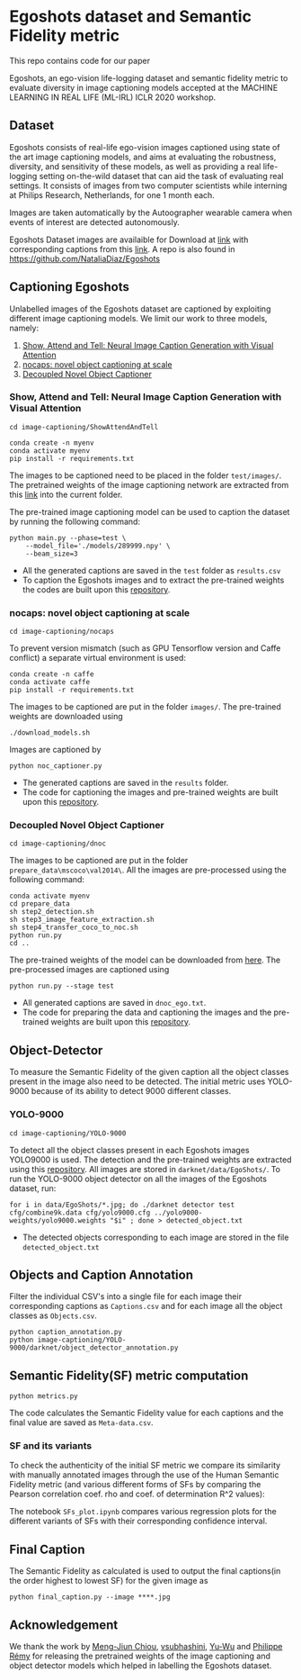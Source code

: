 Egoshots dataset and Semantic Fidelity metric
=====
This repo contains code for our paper 

Egoshots, an ego-vision life-logging dataset and semantic fidelity metric to evaluate diversity in image captioning models
accepted at the MACHINE LEARNING IN REAL LIFE (ML-IRL) ICLR 2020 workshop.


## Dataset
Egoshots consists of real-life ego-vision images captioned using state of the art image captioning models, and aims at evaluating the robustness, diversity, and sensitivity of these models, as well as providing a real life-logging setting on-the-wild dataset that can aid the task of evaluating real settings. It consists of images from two computer scientists while interning at Philips Research, Netherlands, for one 1 month each. 

Images are taken automatically by the Autoographer wearable camera when events of interest are detected autonomously.

Egoshots Dataset images are availaible for Download at [link](https://drive.google.com/open?id=1gwg1LhjsqZZpCGJBQihb32E1Y2GCZ-Xr) with corresponding captions from this [link](https://drive.google.com/open?id=1fHt1GLRsIUNdwvovSINU_CqLMRT6ZTl4).
A repo is also found in https://github.com/NataliaDiaz/Egoshots

## Captioning Egoshots

Unlabelled images of the Egoshots dataset are captioned by exploiting different image captioning models. We limit our work to three models, namely:

1. [Show, Attend and Tell: Neural Image Caption Generation with Visual Attention](https://arxiv.org/pdf/1502.03044.pdf)
2. [nocaps: novel object captioning at scale](https://arxiv.org/pdf/1812.08658.pdf)
3. [Decoupled Novel Object Captioner](https://arxiv.org/pdf/1804.03803.pdf)

### Show, Attend and Tell: Neural Image Caption Generation with Visual Attention
    cd image-captioning/ShowAttendAndTell
```shell
conda create -n myenv
conda activate myenv
pip install -r requirements.txt
```
The images to be captioned need to be placed in the folder `test/images/`. The pretrained weights of the image captioning network are extracted from this [link](https://app.box.com/s/xuigzzaqfbpnf76t295h109ey9po5t8p) into the current folder.

The pre-trained image captioning model can be used to caption the dataset by running the following command:

```shell
python main.py --phase=test \
    --model_file='./models/289999.npy' \
    --beam_size=3
```
* All the generated captions are saved in the `test` folder as `results.csv` 
* To caption the Egoshots images and to extract the pre-trained weights the codes are built upon this [repository](https://github.com/coldmanck/show-attend-and-tell).
### nocaps: novel object captioning at scale
    cd image-captioning/nocaps
To prevent version mismatch (such as GPU Tensorflow version and Caffe conflict) a separate virtual environment is used:
```shell
conda create -n caffe
conda activate caffe
pip install -r requirements.txt
```
The images to be captioned are put in the folder `images/`. 
The pre-trained weights are downloaded using
```shell
./download_models.sh
```
Images are captioned by 
```shell
python noc_captioner.py
```
* The generated captions are saved in the `results` folder.
* The code for captioning the images and pre-trained weights are built upon this [repository](https://github.com/vsubhashini/noc).
### Decoupled Novel Object Captioner
    cd image-captioning/dnoc
The images to be captioned are put in the folder `prepare_data\mscoco\val2014\`. All the images are pre-processed using the following command:
```shell
conda activate myenv
cd prepare_data
sh step2_detection.sh
sh step3_image_feature_extraction.sh
sh step4_transfer_coco_to_noc.sh
python run.py
cd ..
```
The pre-trained weights of the model can be downloaded from [here](https://drive.google.com/file/d/1NNUz7FjLDqIzQt0MCb9wnROmlmUzbPRW/view).
The pre-processed images are captioned using
```shell
python run.py --stage test
```
* All generated captions are saved in `dnoc_ego.txt`.
* The code for preparing the data and captioning the images and the pre-trained weights are built upon this [repository](https://github.com/Yu-Wu/Decoupled-Novel-Object-Captioner).
## Object-Detector
To measure the Semantic Fidelity of the given caption all the object classes present in the image also need to be detected. The initial metric uses YOLO-9000 because of its ability to detect 9000 different classes.
### YOLO-9000
    cd image-captioning/YOLO-9000
To detect all the object classes present in each Egoshots images YOLO9000 is used. The detection and the pre-trained weights are extracted using this
[repository](https://github.com/philipperemy/yolo-9000). All images are stored in `darknet/data/EgoShots/`. To run the YOLO-9000 object detector on all the images of the Egoshots dataset, run:
```shell
for i in data/EgoShots/*.jpg; do ./darknet detector test cfg/combine9k.data cfg/yolo9000.cfg ../yolo9000-weights/yolo9000.weights "$i" ; done > detected_object.txt
```
* The detected objects corresponding to each image are stored in the file `detected_object.txt`
## Objects and Caption Annotation
Filter the individual CSV's into a single file for each image their corresponding captions as `Captions.csv` and for each 
image all the object classes as `Objects.csv`.
```shell
python caption_annotation.py
python image-captioning/YOLO-9000/darknet/object_detector_annotation.py
```
## Semantic Fidelity(SF) metric computation
```shell
python metrics.py
```
The code calculates the Semantic Fidelity value for each captions and the final value are saved as `Meta-data.csv`.
### SF and its variants
To check the authenticity of the initial SF metric we compare its similarity with manually annotated images through the use of the Human Semantic Fidelity metric (and various different forms of SFs by comparing the Pearson correlation coef. rho and coef. of determination R^2 values):

The notebook `SFs_plot.ipynb` compares various regression plots for the different variants of SFs with their corresponding confidence interval.
##  Final Caption
The Semantic Fidelity as calculated is used to output the final captions(in the order highest to lowest SF) for the given image as 
```shell
python final_caption.py --image ****.jpg
```
##  Acknowledgement
We thank the work by [Meng-Jiun Chiou](https://github.com/coldmanck/show-attend-and-tell), [vsubhashini](https://github.com/vsubhashini/noc), [Yu-Wu](https://github.com/Yu-Wu/Decoupled-Novel-Object-Captioner) and [Philippe Rémy](https://github.com/philipperemy/yolo-9000) for releasing the pretrained weights of the image captioning and object detector models which helped in labelling the Egoshots dataset. 
